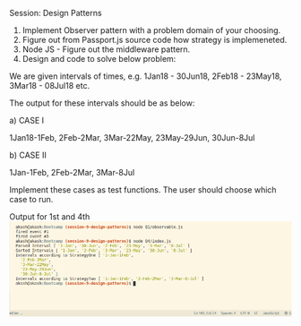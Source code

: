Session: Design Patterns  

1. Implement Observer pattern with a problem domain of your choosing.
2. Figure out from Passport.js source code how strategy is implemeneted. 
3. Node JS - Figure out the middleware pattern.
4. Design and code to solve below problem: 

We are given intervals of times, e.g. 1Jan18 - 30Jun18, 2Feb18 - 23May18, 3Mar18 - 08Jul18 etc.

The output for these intervals should be as below:

a) CASE I

1Jan18-1Feb, 2Feb-2Mar, 3Mar-22May, 23May-29Jun, 30Jun-8Jul

 

b) CASE II

1Jan-1Feb, 2Feb-2Mar, 3Mar-8Jul

 

Implement these cases as test functions. The user should choose which case to run.

Output for 1st and 4th  
![](ss.png)